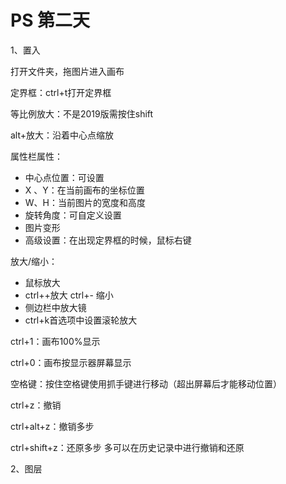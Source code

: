 # PS 第二天

1、置入 

打开文件夹，拖图片进入画布

定界框：ctrl+t打开定界框

等比例放大：不是2019版需按住shift

alt+放大：沿着中心点缩放

属性栏属性：

+ 中心点位置：可设置
+ X 、Y：在当前画布的坐标位置
+ W、H：当前图片的宽度和高度
+ 旋转角度：可自定义设置
+ 图片变形
+ 高级设置：在出现定界框的时候，鼠标右键

放大/缩小：

+ 鼠标放大
+ ctrl++放大 ctrl+- 缩小
+ 侧边栏中放大镜
+ ctrl+k首选项中设置滚轮放大

ctrl+1：画布100%显示

ctrl+0：画布按显示器屏幕显示

空格键：按住空格键使用抓手键进行移动（超出屏幕后才能移动位置）

ctrl+z：撤销

ctrl+alt+z：撤销多步

ctrl+shift+z：还原多步  多可以在历史记录中进行撤销和还原



2、图层





